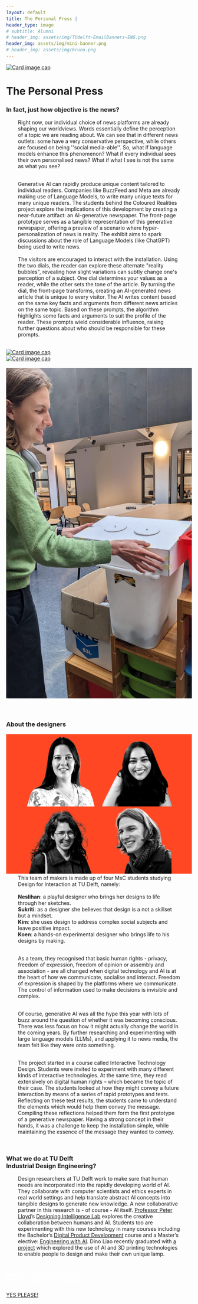 ```yaml
---
layout: default
title: The Personal Press |
header_type: image
# subtitle: Alumni
# header_img: assets/img/TUdelft-EmailBanners-ENG.png
header_img: assets/img/mini-banner.png
# header_img: assets/img/bruno.png
---
```


<!-- <img src="/assets/img/mini-banner.png" alt="Card image cap"> -->
<a href="/assets/img/Per project/The Personal Press - Top.jpg" target="_blank"><img src="/assets/img/Per project/The Personal Press - Top.jpg" alt="Card image cap" 
class="main-image"></a>
<br> 


<!-- ## Title 1 -->
<div class="card press-card shadow">
<div class="card-body">
<h1 class="card-title text-center NeueMachina-project">The Personal Press</h1>
<h3 class="text-center NeueMachina-h4">In fact, just how objective is the news?</h3>
  <div class="card-body text-center card-text" style="margin-left: 2rem;margin-right: 2rem;">
Right now, our individual choice of news platforms are already shaping our worldviews. Words essentially
define the perception of a topic we are reading about. We can see that in different news outlets: some
have a very conservative perspective, while others are focused on being ''social media-able''. So, what if
language models enhance this phenomenon? What if every individual sees their own personalised news?
What if what I see is not the same as what you see?<br>
<br>

Generative AI can rapidly produce unique content tailored to individual readers. Companies like
BuzzFeed and Meta are already making use of Language Models, to write many unique texts for many
unique readers. The students behind the Coloured Realities project explore the implications of this
development by creating a near-future artifact: an AI-generative newspaper. The front-page prototype
serves as a tangible representation of this generative newspaper, offering a preview of a scenario where
hyper-personalization of news is reality. The exhibit aims to spark discussions about the role of Language
Models (like ChatGPT) being used to write news.
<br><br>
The visitors are encouraged to interact with the installation. Using the two dials, the reader can explore
these alternate "reality bubbles", revealing how slight variations can subtly change one's perception of a
subject. One dial determines your values as a reader, while the other sets the tone of the article. By
turning the dial, the front-page transforms, creating an AI-generated news article that is unique to every
visitor. The AI writes content based on the same key facts and arguments from different news articles on
the same topic. Based on these prompts, the algorithm highlights some facts and arguments to suit the
profile of the reader. These prompts wield considerable influence, raising further questions about who
should be responsible for these prompts.
  </div>
</div>
</div>
<br>
<div class="container">
  <div class="row">
    <div class="col-sm">
      <a href="/assets/img/Per project/The Personal Press - 1.jpg" target="_blank"><img src="/assets/img/Per project/The Personal Press - 1.jpg" alt="Card image cap"></a>
    </div>
    <div class="col-sm">
      <a href="/assets/img/Per project/The Personal Press - 3.jpg" target="_blank"><img src="/assets/img/Per project/The Personal Press - 3.jpg" alt="Card image cap"></a>
    </div>
  </div><br>
  <div class="row">
    <div class="col-sm">
      <a href="/assets/img/Per project/The Personal Press - 2.jpg" target="_blank"><img src="/assets/img/Per project/The Personal Press - 2.jpg" alt="Card image cap"></a>
    </div>
  </div>
  <br>
</div>
<br>
<!-- ## Title 2 -->
<div class="card white-card shadow">
<div class="card-body">
<h3 class="card-title text-center NeueMachina-h3">About the designers</h3>
<img src="/assets/img/05ThePersonalPress/ThePersonalPress-ProfileImage.jpg" alt="Card image cap">
  <div class="card-body text-center card-text" style="margin-left: 2rem;margin-right: 2rem;">
This team of makers is made up of four MsC students studying Design for Interaction at TU Delft, namely:<br><br>
<b>Neslihan</b>: a playful designer who brings her designs to life through her sketches.<br>
<b>Sukriti</b>: as a designer she believes that design is a not a skillset but a mindset.<br>
<b>Kim</b>: she uses design to address complex social subjects and leave positive impact.<br>
<b>Koen</b>: a hands-on experimental designer who brings life to his designs by making.<br><br>

As a team, they recognised that basic human rights - privacy, freedom of expression, freedom of opinion
or assembly and association - are all changed when digital technology and AI is at the heart of how we
communicate, socialise and interact. Freedom of expression is shaped by the platforms where we
communicate. The control of information used to make decisions is invisible and complex.<br><br>

Of course, generative AI was all the hype this year with lots of buzz around the question of whether it was
becoming conscious. There was less focus on how it might actually change the world in the coming years.
By further researching and experimenting with large language models (LLMs), and applying it to news
media, the team felt like they were onto something.<br><br>

The project started in a course called Interactive Technology Design. Students were invited to experiment
with many different kinds of interactive technologies. At the same time, they read extensively on digital
human rights – which became the topic of their case. The students looked at how they might convey a
future interaction by means of a series of rapid prototypes and tests. Reflecting on these test results, the
students came to understand the elements which would help them convey the message. Compiling these
reflections helped them form the first prototype of a generative newspaper. Having a strong concept in
their hands, it was a challenge to keep the installation simple, while maintaining the essence of the
message they wanted to convey.
  </div>
</div>
</div>
<br>
<!-- ## Title 3   -->
<div class="card white-card shadow">
<div class="card-body">
<h3 class="card-title text-center NeueMachina-h3">What we do at TU Delft<br> Industrial Design Engineering?</h3>
  <div class="card-body text-center card-text" style="margin-left: 2rem;margin-right: 2rem;">
Design researchers at TU Delft work to make sure that human needs are incorporated into the
rapidly developing world of AI. They collaborate with computer scientists and ethics experts in
real world settings and help translate abstract AI concepts into tangible designs to generate new
knowledge. A new collaborative partner in this research is - of course - AI itself. 
<a href="https://www.tudelft.nl/io/over-io/personen/lloyd-pa" target="_blank"><u>Professor Peter Lloyd</u></a>’s 
<a href="https://www.tudelft.nl/en/ai/di-lab" target="_blank"><u>Designing Intelligence Lab</u></a>
  explores the creative collaboration between humans and AI.
Students too are experimenting with this new technology in many courses including the Bachelor’s 
<a href="https://www.tudelft.nl/en/ide/education/bsc-industrial-design-engineering/discover-the-ide-bachelor/digital-product-development" target="_blank"><u>Digital Product Development</u></a>
 course and a Master’s elective: 
<a href="https://www.tudelft.nl/en/eemcs/study/minors/engineering-with-ai" target="_blank"><u>Engineering with AI</u></a>.
Dino Liao recently graduated with 
<a href="https://www.tudelft.nl/io/delft-design-stories/let-there-be-light-how-to-design-your-own-lamp-in-1-2-3" target="_blank"><u>a project</u></a>
 which explored the use of AI and 3D printing
technologies to enable people to design and make their own unique lamp.
  </div>
</div>
</div>
<br>
<div class="card text-center  blue-card shadow">
  <div class="card-body">
    <h5 class="card-title NeueMachina-h4" style="color:white;">WANT TO KNOW MORE ABOUT <br>TU DELFT AND STUDYING HERE?</h5>
    <a href="https://www.tudelft.nl/en/education/practical-matters/studying-at-tu-delft" class="btn btn-primary NeueMachina">YES PLEASE!</a>
  </div>
</div>